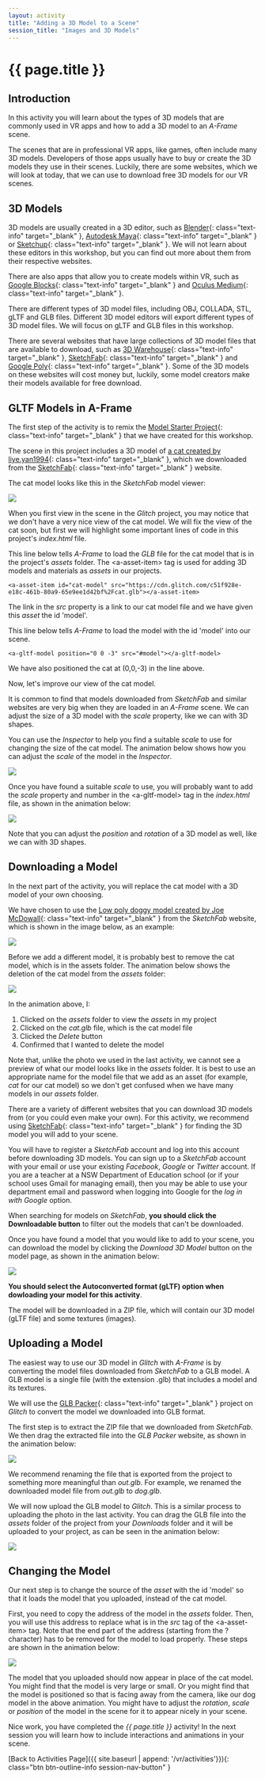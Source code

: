 ```yaml
---
layout: activity
title: "Adding a 3D Model to a Scene"
session_title: "Images and 3D Models"
---
```


# {{ page.title }}

## Introduction

In this activity you will learn about the types of 3D models that are commonly used in VR apps and how to add a 3D model to an *A-Frame* scene.

The scenes that are in professional VR apps, like games, often include many  3D models.
Developers of those apps usually have to buy or create the 3D models they use in their scenes.
Luckily, there are some websites, which we will look at today, that we can use to download free 3D models for our VR scenes.

## 3D Models

3D models are usually created in a 3D editor, such as [Blender](https://www.blender.org/){: class="text-info" target="_blank" }, [Autodesk Maya](https://www.autodesk.com/products/maya/overview){: class="text-info" target="_blank" } or [Sketchup](https://www.sketchup.com/){: class="text-info" target="_blank" }.
We will not learn about these editors in this workshop, but you can find out more about them from their respective websites.

There are also apps that allow you to create models within VR, such as [Google Blocks](https://arvr.google.com/blocks/){: class="text-info" target="_blank" } and [Oculus Medium](https://www.oculus.com/medium/?locale=en_GB){: class="text-info" target="_blank" }.

There are different types of 3D model files, including OBJ, COLLADA, STL, gLTF and GLB files.
Different 3D model editors will export different types of 3D model files.
We will focus on gLTF and GLB files in this workshop. 

There are several websites that have large collections of 3D model files that are available to download, such as [3D Warehouse](https://3dwarehouse.sketchup.com/){: class="text-info" target="_blank" }, [SketchFab](https://sketchfab.com/){: class="text-info" target="_blank" } and [Google Poly](https://poly.google.com/){: class="text-info" target="_blank" }.
Some of the 3D models on these websites will cost money but, luckily, some model creators make their models available for free download.

## GLTF Models in A-Frame

The first step of the activity is to remix the [Model Starter Project](https://glitch.com/~cs4s-model-starter){: class="text-info" target="_blank" } that we have created for this workshop.

The scene in this project includes a 3D model of [a cat created by 
liye.yan1994](https://sketchfab.com/3d-models/cat-husa-e1f996075ece4f26855879eaaae17790){: class="text-info" target="_blank" }, which we downloaded from the [SketchFab](https://sketchfab.com/){: class="text-info" target="_blank" } website.

The cat model looks like this in the *SketchFab* model viewer:

<div class="row my-4">
    <div class="col-md-6 offset-md-3">
        <img src="images/model_sketchfab.png" class="img-fluid border border-info">
    </div>
</div>

When you first view in the scene in the *Glitch* project, you may notice that we don't have a very nice view of the cat model.
We will fix the view of the cat soon, but first we will highlight some important lines of code in this project's *index.html* file.

This line below tells *A-Frame* to load the *GLB* file for the cat model that is in the project's *assets* folder.
The &lt;a-asset-item&gt; tag is used for adding 3D models and materials as *assets* in our projects.

```
<a-asset-item id="cat-model" src="https://cdn.glitch.com/c51f928e-e18c-461b-80a9-65e9ee1d42bf%2Fcat.glb"></a-asset-item>
```

The link in the *src* property is a link to our cat model file and we have given this *asset* the id 'model'.

This line below tells *A-Frame* to load the model with the id 'model' into our scene.

```
<a-gltf-model position="0 0 -3" src="#model"></a-gltf-model>
```

We have also positioned the cat at (0,0,-3) in the line above.

Now, let's improve our view of the cat model.

It is common to find that models downloaded from *SketchFab* and similar websites are very big when they are loaded in an *A-Frame* scene.
We can adjust the size of a 3D model with the *scale* property, like we can with 3D shapes.

You can use the *Inspector* to help you find a suitable *scale* to use for changing the size of the cat model.
The animation below shows how you can adjust the *scale* of the model in the *Inspector*.

<div class="row my-4">
    <div class="col-md-8 offset-md-2">
        <img src="images/model_scale_inspector.gif" class="img-fluid border border-info">
    </div>
</div>

Once you have found a suitable *scale* to use, you will probably want to add the *scale* property and number in the &lt;a-gltf-model&gt; tag in the *index.html* file, as shown in the animation below:

<div class="row my-4">
    <div class="col-md-8 offset-md-2">
        <img src="images/model_scale_code.gif" class="img-fluid border border-info">
    </div>
</div>

Note that you can adjust the *position* and *rotation* of a 3D model as well, like we can with 3D shapes.

## Downloading a Model

In the next part of the activity, you will replace the cat model with a 3D model of your own choosing.

We have chosen to use the [Low poly doggy model created by Joe McDowall](https://sketchfab.com/3d-models/low-poly-doggy-1c8c763518ab4751bfcddf0b6a34011a){: class="text-info" target="_blank" } from the *SketchFab* website, which is shown in the image below, as an example:

<div class="row my-4">
    <div class="col-md-6 offset-md-3">
        <img src="images/model_dog.png" class="img-fluid border border-info">
    </div>
</div>

Before we add a different model, it is probably best to remove the cat model, which is in the assets folder.
The animation below shows the deletion of the cat model from the *assets* folder:

<div class="row my-4">
    <div class="col-md-8 offset-md-2">
        <img src="images/model_delete_asset.gif" class="img-fluid border border-info">
    </div>
</div>

In the animation above, I:

1. Clicked on the *assets* folder to view the *assets* in my project
2. Clicked on the *cat.glb* file, which is the cat model file
3. Clicked the *Delete* button
4. Confirmed that I wanted to delete the model

Note that, unlike the photo we used in the last activity, we cannot see a preview of what our model looks like in the *assets* folder.
It is best to use an appropriate name for the model file that we add as an asset (for example, *cat* for our cat model) so we don't get confused when we have many models in our *assets* folder.

There are a variety of different websites that you can download 3D models from (or you could even make your own).
For this activity, we recommend using [SketchFab](https://sketchfab.com/search?sort_by=-pertinence&type=models){: class="text-info" target="_blank" } for finding the 3D model you will add to your scene.

You will have to register a *SketchFab* account and log into this account before downloading 3D models. 
You can sign up to a *SketchFab* account with your email or use your existing *Facebook*, *Google* or *Twitter* account.
If you are a teacher at a NSW Department of Education school (or if your school uses Gmail for managing email), then you may be able to use your department email and password when logging into Google for the *log in with Google* option.

When searching for models on *SketchFab*, **you should click the Downloadable button** to filter out the models that can't be downloaded.

Once you have found a model that you would like to add to your scene, you can download the model by clicking the *Download 3D Model* button on the model page, as shown in the animation below:

<div class="row my-4">
    <div class="col-md-8 offset-md-2">
        <img src="images/model_download.gif" class="img-fluid border border-info">
    </div>
</div>

**You should select the Autoconverted format (gLTF) option when dowloading your model for this activity**.

The model will be downloaded in a ZIP file, which will contain our 3D model (gLTF file) and some textures (images).

## Uploading a Model

The easiest way to use our 3D model in *Glitch* with *A-Frame* is by converting the model files downloaded from *SketchFab* to a GLB model.
A GLB model is a single file (with the extension .glb) that includes a model and its textures.

We will use the [GLB Packer](http://glb-packer.glitch.me/){: class="text-info" target="_blank" } project on *Glitch* to convert the model we downloaded into GLB format.

The first step is to extract the ZIP file that we downloaded from *SketchFab*.
We then drag the extracted file into the *GLB Packer* website, as shown in the animation below:

<div class="row my-4">
    <div class="col-md-8 offset-md-2">
        <img src="images/model_glb.gif" class="img-fluid border border-info">
    </div>
</div>

We recommend renaming the file that is exported from the project to something more meaningful than *out.glb*.
For example, we renamed the downloaded model file from *out.glb* to *dog.glb*.

We will now upload the GLB model to *Glitch*.
This is a similar process to uploading the photo in the last activity.
You can drag the GLB file into the *assets* folder of the project from your *Downloads* folder and it will be uploaded to your project, as can be seen in the animation below:

<div class="row my-4">
    <div class="col-md-8 offset-md-2">
        <img src="images/model_add_asset.gif" class="img-fluid border border-info">
    </div>
</div>

## Changing the Model

Our next step is to change the source of the *asset* with the id 'model' so that it loads the model that you uploaded, instead of the cat model.

First, you need to copy the address of the model in the *assets* folder.
Then, you will use this address to replace what is in the *src* tag of the &lt;a-asset-item&gt; tag.
Note that the end part of the address (starting from the ? character) has to be removed for the model to load properly.
These steps are shown in the animation below:

<div class="row my-4">
    <div class="col-md-8 offset-md-2">
        <img src="images/model_change.gif" class="img-fluid border border-info">
    </div>
</div>

The model that you uploaded should now appear in place of the cat model.
You might find that the model is very large or small.
Or you might find that the model is positioned so that is facing away from the camera, like our dog model in the above animation.
You might have to adjust the *rotation*, *scale* or *position* of the model in the scene for it to appear nicely in your scene.

Nice work, you have completed the <i>{{ page.title }}</i> activity!
In the next session you will learn how to include interactions and animations in your scene.

[Back to Activities Page]({{ site.baseurl | append: '/vr/activities'}}){: class="btn btn-outline-info session-nav-button" }